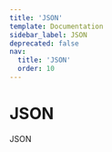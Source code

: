 ```yaml
---
title: 'JSON'
template: Documentation
sidebar_label: JSON
deprecated: false
nav:
  title: 'JSON'
  order: 10
---
```


# JSON

<div style={{'fontFamily':'monospace'}}><span style={{'fontSize':'1.5rem','fontWeight':500}}>JSON</span></div>

